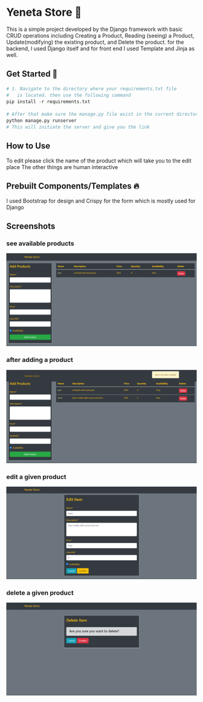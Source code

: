 
  # Yeneta Store 📝  
  This is a simple project developed by the Django framework with basic CRUD operations including Creating a Product, Reading (seeing) a Product, Update(modifying) the existing product, and Delete the product. for the backend, I used Django itself and for front end I used Template and Jinja as well.
  ## Get Started 🚀  
~~~python  
# 1. Navigate to the directory where your requirements.txt file 
#   is located. then use the following command
pip install -r requirements.txt

# After that make sure the manage.py file exist in the current directory and run the following code
python manage.py runserver 
# This will initiate the server and give you the link 
~~~
## How to Use
To edit please click the name of the product which will take you to the edit place 
The other things are human interactive 

  ## Prebuilt Components/Templates 🔥 
  I used Bootstrap for design and Crispy for the form which is mostly used for Django
   
 ## Screenshots  
 ### see available products
![App Screenshot](https://github.com/kebaHailu/Yeneta_Store/blob/master/images/products.png)
### after adding a product
![App Screenshot](https://github.com/kebaHailu/Yeneta_Store/blob/master/images/after_adding.png)
### edit a given product
![App Screenshot](https://github.com/kebaHailu/Yeneta_Store/blob/master/images/edit_product.png)
### delete a given product
![App Screenshot](https://github.com/kebaHailu/Yeneta_Store/blob/master/images/delete.png)
